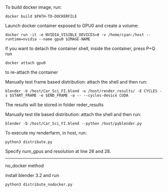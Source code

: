 To build docker image, run:
```
docker build $PATH-TO-DOCKERFILE
```
Launch docker container exposed to GPU0 and create a volume:
```
docker run -it -e NVIDIA_VISIBLE_DEVICES=0 -v /home/cyan:/host --runtime=nvidia --name gpu0 $IMAGE-NAME
```
If you want to detach the container shell, inside the container, press P+Q
run
```
docker attach gpu0 
```
to re-attach the container

Manually test frame based distribution:
attach the shell and then run:
```
blender -b /host/Car_Sci_FI.blend -o /host/render_results/ -E CYCLES -s $START_FRAME -e $END_FRAME -a -- --cycles-device CUDA
```
The results will be stored in folder reder_results

Manually test tile based distribution:
attach the shell and then run:
```
blender -b /host/Car_Sci_FI.blend --python /host/pyblender.py
```
To execute my renderfarm, in host, run:
```
python3 distribute.py
```
Specify num_gpus and resolution at line 26 and 28.

_____________________________________________________________________________________
no_docker method

install blender 3.2 and run
```
python3 distribute_nodocker.py
```

